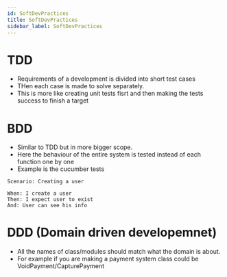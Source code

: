 ```yaml
---
id: SoftDevPractices
title: SoftDevPractices
sidebar_label: SoftDevPractices
---
```


# TDD

- Requirements of a development is divided into short test cases
- THen each case is made to solve separately.
- This is more like creating unit tests fisrt and then making the tests success to finish a target

# BDD

- Similar to TDD but in more bigger scope.
- Here the behaviour of the entire system is tested instead of each function one by one
- Example is the cucumber tests

```
Scenario: Creating a user

When: I create a user
Then: I expect user to exist
And: User can see his info
```

# DDD (Domain driven developemnet)

- All the names of class/modules should match what the domain is about.
- For example if you are making a payment system class could be VoidPayment/CapturePayment
